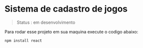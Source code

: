 # Sistema de cadastro de jogos

> Status : em desenvolvimento

Para rodar esse projeto em sua maquina execute o codigo abaixo:

```
npm install react
```
